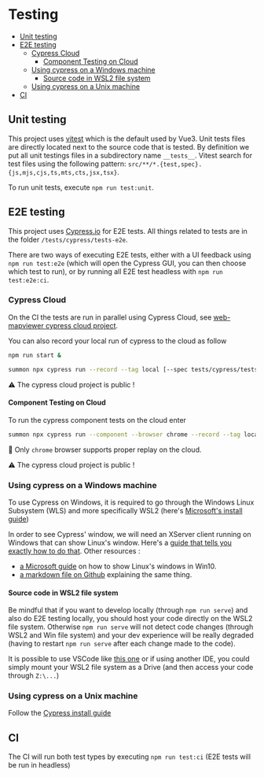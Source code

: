 # Testing

- [Unit testing](#unit-testing)
- [E2E testing](#e2e-testing)
  - [Cypress Cloud](#cypress-cloud)
    - [Component Testing on Cloud](#component-testing-on-cloud)
  - [Using cypress on a Windows machine](#using-cypress-on-a-windows-machine)
    - [Source code in WSL2 file system](#source-code-in-wsl2-file-system)
  - [Using cypress on a Unix machine](#using-cypress-on-a-unix-machine)
- [CI](#ci)

## Unit testing

This project uses [vitest](https://vitest.dev/) which is the default used by Vue3. Unit tests files are directly
located next to the source code that is tested. By definition we put all unit testings files in a subdirectory
name `__tests__`. Vitest search for test files using the following pattern: `src/**/*.{test,spec}.{js,mjs,cjs,ts,mts,cts,jsx,tsx}`.

To run unit tests, execute `npm run test:unit`.

## E2E testing

This project uses [Cypress.io](https://www.cypress.io/) for E2E tests. All things related to tests are in the folder `/tests/cypress/tests-e2e`.

There are two ways of executing E2E tests, either with a UI feedback using `npm run test:e2e` (which will open the Cypress GUI, you can then choose which test to run), or by running all E2E test headless with `npm run test:e2e:ci`.

### Cypress Cloud

On the CI the tests are run in parallel using Cypress Cloud, see [web-mapviewer cypress cloud project](https://cloud.cypress.io/projects/fj2ezv/runs).

You can also record your local run of cypress to the cloud as follow

```bash
npm run start &

summon npx cypress run --record --tag local [--spec tests/cypress/tests-e2e/SPECFILE]
```

:warning: The cypress cloud project is public !

#### Component Testing on Cloud

To run the cypress component tests on the cloud enter

```bash
summon npx cypress run --component --browser chrome --record --tag local
```

:memo: Only `chrome` browser supports proper replay on the cloud.

:warning: The cypress cloud project is public !

### Using cypress on a Windows machine

To use Cypress on Windows, it is required to go through the Windows Linux Subsystem (WLS) and more specifically WSL2 (here's [Microsoft's install guide](https://docs.microsoft.com/en-us/windows/wsl/install-win10))

In order to see Cypress' window, we will need an XServer client running on Windows that can show Linux's window. Here's a [guide that tells you exactly how to do that](https://nickymeuleman.netlify.app/blog/gui-on-wsl2-cypress).
Other resources :

- [a Microsoft guide](https://techcommunity.microsoft.com/t5/windows-dev-appconsult/running-wsl-gui-apps-on-windows-10/ba-p/1493242) on how to show Linux's windows in Win10.
- [a markdown file on Github](https://github.com/QMonkey/wsl-tutorial/blob/master/README.wsl2.md) explaining the same thing.

#### Source code in WSL2 file system

Be mindful that if you want to develop locally (through `npm run serve`) and also do E2E testing locally, you should host your code directly on the WSL2 file system. Otherwise `npm run serve` will not detect code changes (through WSL2 and Win file system) and your dev experience will be really degraded (having to restart `npm run serve` after each change made to the code).

It is possible to use VSCode like [this one](https://code.visualstudio.com/docs/remote/wsl) or if using another IDE, you could simply mount your WSL2 file system as a Drive (and then access your code through `Z:\...`)

### Using cypress on a Unix machine

Follow the [Cypress install guide](https://docs.cypress.io/guides/getting-started/installing-cypress.html#System-requirements)

## CI

The CI will run both test types by executing `npm run test:ci` (E2E tests will be run in headless)
